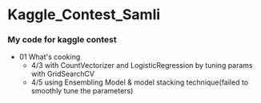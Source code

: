# Kaggle_Contest_Samli

### My code for kaggle contest
- 01 What's cooking
  - 4/3 with CountVectorizer and LogisticRegression by tuning params with GridSearchCV
  - 4/5 using Ensembling Model & model stacking technique(failed to smoothly tune the parameters)

